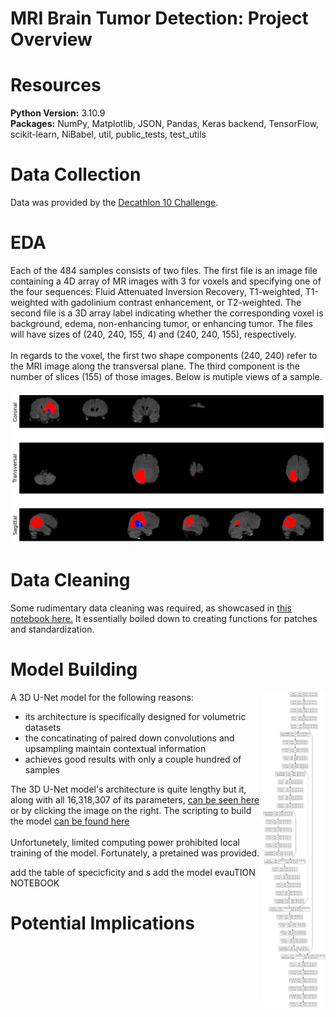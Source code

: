 # MRI Brain Tumor Detection: Project Overview



# Resources
**Python Version:** 3.10.9 <br>
**Packages:** NumPy, Matplotlib, JSON, Pandas, Keras backend, TensorFlow, scikit-learn, NiBabel, util, public_tests, test_utils



# Data Collection
Data was provided by the [Decathlon 10 Challenge](https://decathlon-10.grand-challenge.org/). 



# EDA
Each of the 484 samples consists of two files. The first file is an image file containing a 4D array of MR images with 3 for voxels and specifying one of the four sequences: Fluid Attenuated Inversion Recovery, T1-weighted, T1-weighted with gadolinium contrast enhancement, or T2-weighted. The second file is a 3D array label indicating whether the corresponding voxel is background, edema, non-enhancing tumor, or enhancing tumor. The files will have sizes of (240, 240, 155, 4) and (240, 240, 155), respectively. <br><br>
In regards to the voxel, the first two shape components (240, 240) refer to the MRI image along the transversal plane. The third component is the number of slices (155) of those images. Below is mutiple views of a sample. <br><br>
![image](/images/3_View.png)



# Data Cleaning
Some rudimentary data cleaning was required, as showcased in [this notebook here.](/MRI_CVision,_Data_Cleaning.ipynb) It essentially boiled down to creating functions for patches and standardization.



# Model Building
<img align="right" src="/images/3D_U-Net_Model_Diagram.png" width="100px">

A 3D U-Net model for the following reasons:
- its architecture is specifically designed for volumetric datasets
- the concatinating of paired down convolutions and upsampling maintain contextual information
- achieves good results with only a couple hundred of samples


The 3D U-Net model's architecture is quite lengthy but it, along with all 16,318,307 of its parameters, [can be seen here](/images/3D_U-Net_Model_Diagram.png) or by clicking the image on the right. The scripting to build the model [can be found here](/Need_Power,_MRI_CVision,_Model_Building.ipynb) <br><br>
Unfortunetely, limited computing power prohibited local training of the model. Fortunately, a pretained was provided. 

add the table of specicficity and s
add the model evauTION NOTEBOOK

# Potential Implications

